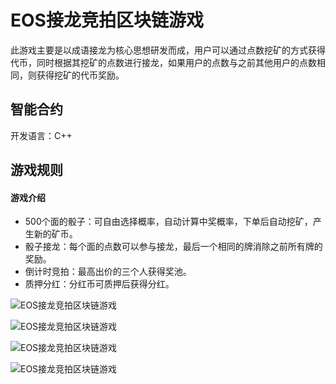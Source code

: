 # EOS接龙竞拍区块链游戏
此游戏主要是以成语接龙为核心思想研发而成，用户可以通过点数挖矿的方式获得代币，同时根据其挖矿的点数进行接龙，如果用户的点数与之前其他用户的点数相同，则获得挖矿的代币奖励。

## 智能合约

开发语言：C++

## 游戏规则

#### 游戏介绍
* 500个面的骰子：可自由选择概率，自动计算中奖概率，下单后自动挖矿，产生新的矿币。
* 骰子接龙：每个面的点数可以参与接龙，最后一个相同的牌消除之前所有牌的奖励。
* 倒计时竞拍：最高出价的三个人获得奖池。
* 质押分红：分红币可质押后获得分红。

![EOS接龙竞拍区块链游戏](
https://raw.githubusercontent.com/microfisher/EOS-Dragon-Bid-Dapp/main/dice.jpg)

![EOS接龙竞拍区块链游戏](
https://raw.githubusercontent.com/microfisher/EOS-Dragon-Bid-Dapp/main/dragon.jpg)

![EOS接龙竞拍区块链游戏](
https://raw.githubusercontent.com/microfisher/EOS-Dragon-Bid-Dapp/main/bid.jpg)

![EOS接龙竞拍区块链游戏](
https://raw.githubusercontent.com/microfisher/EOS-Dragon-Bid-Dapp/main/divided.jpg)
